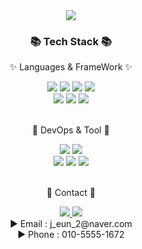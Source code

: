 <!-- <div align="center">

   ### Jungeun 🐣
  
   ---

</div> -->

<div align=center>
	<img src="https://capsule-render.vercel.app/api?type=waving&color=auto&height=180&section=header&text=Jungeun%20Github&fontSize=80" />	
</div>
<div align="center">
	<h3>📚 Tech Stack 📚</h3>
	<p>✨ Languages & FrameWork ✨</p>
</div>
<div align="center">
    <img src="https://img.shields.io/badge/Swift-F05138?style=flat&logo=Swift&logoColor=white" />
	<img src="https://img.shields.io/badge/JavaScript-F7DF1E?style=flat&logo=JavaScript&logoColor=white" />
	<img src="https://img.shields.io/badge/Java-007396?style=flat&logo=java&logoColor=white" />
	<img src="https://img.shields.io/badge/Node.js-339933?style=flat&logo=Node.js&logoColor=white" />
    <br>
    <img src="https://img.shields.io/badge/Spring%20Boot-6DB33F?style=flat&logo=Spring-Boot&logoColor=white" />
	<img src="https://img.shields.io/badge/jQuery-0769AD?style=flat&logo=jQuery&logoColor=white" />
	<img src="https://img.shields.io/badge/Express-000000?style=flat&logo=express&logoColor=white" />
</div>
<br>

<div align="center">
	<p>🎃 DevOps & Tool 🎃</p>
</div>
<div align="center">
	<img src="https://img.shields.io/badge/Git-F05032?style=flat&logo=git&logoColor=white" />
	<img src="https://img.shields.io/badge/Kubernetes-326CE5?style=flat&logo=Kubernetes&logoColor=white" />
    <br>
	<img src="https://img.shields.io/badge/Figma-F24E1E?style=flat&logo=Figma&logoColor=white" />
	<img src="https://img.shields.io/badge/GitLab-FC6D26?style=flat&logo=GitLab&logoColor=white" />
	<img src="https://img.shields.io/badge/GitHub-181717?style=flat&logo=GitHub&logoColor=white" />

</div>
<br>

<div align="center">
	<p>🎈 Contact 🎈</p>
</div>
<div align="center">
  
   <a href="https://velog.io/@jeun_ios">
       <img src="https://img.shields.io/badge/jeun_ios.log-3DDC84?style=flat-square&logo=Velog&logoColor=white"/>
   </a>
   <a href="https://www.notion.so/Swift-1-49e9019b81a440729495abfd8f1210ef">
       <img src="https://img.shields.io/badge/jungeun-ffffff?style=flat-square&logo=notion&logoColor=black"/>
   </a>
   <br>
   <div>
        ▶ Email : j_eun_2@naver.com<br>
        ▶ Phone : 010-5555-1672<br>
   </div>
   <br>

   <!-- <a href="https://suave-lilac-075.notion.site/fd0c2a204d8e4fd7b193800c20d5eda0?v=c62e2af146ed446a97b34c86c16d4835">
     <img src="https://img.shields.io/badge/Github Projects-000000?style=flat-square&logo=github&logoColor=white"/>
   </a>
   <a href="https://yermi.co.kr">
     <img src="https://img.shields.io/badge/Portfolio-FF3633?style=flat&logo=Micro.blog&logoColor=white" />
   </a>
   <br> -->
</div>